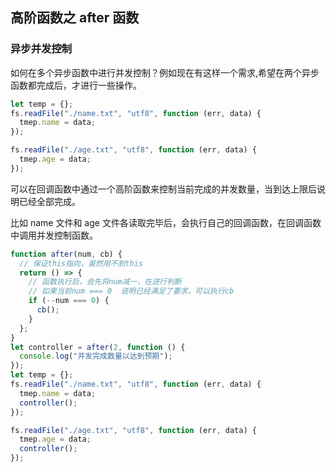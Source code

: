 ## 高阶函数之 after 函数

### 异步并发控制

如何在多个异步函数中进行并发控制？例如现在有这样一个需求,希望在两个异步函数都完成后，才进行一些操作。

```js
let temp = {};
fs.readFile("./name.txt", "utf8", function (err, data) {
  tmep.name = data;
});

fs.readFile("./age.txt", "utf8", function (err, data) {
  tmep.age = data;
});
```

可以在回调函数中通过一个高阶函数来控制当前完成的并发数量，当到达上限后说明已经全部完成。

比如 name 文件和 age 文件各读取完毕后，会执行自己的回调函数，在回调函数中调用并发控制函数。

```js
function after(num, cb) {
  // 保证this指向，虽然用不到this
  return () => {
    // 函数执行后，会先将num减一，在进行判断
    // 如果当前num === 0  说明已经满足了要求，可以执行cb
    if (--num === 0) {
      cb();
    }
  };
}
let controller = after(2, function () {
  console.log("并发完成数量以达到预期");
});
let temp = {};
fs.readFile("./name.txt", "utf8", function (err, data) {
  tmep.name = data;
  controller();
});

fs.readFile("./age.txt", "utf8", function (err, data) {
  tmep.age = data;
  controller();
});
```
